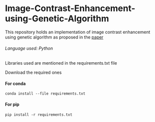# Image-Contrast-Enhancement-using-Genetic-Algorithm

This repository holds an implementation of image contrast enhancement using genetic algorithm as proposed in the [paper](https://ieeexplore.ieee.org/abstract/document/5190563/)
###### Language used: Python

Libraries used are mentioned in the requirements.txt file

Download the required ones 
#### For conda
``` conda install --file requirements.txt ```

#### For pip
``` pip install -r requirements.txt ```
